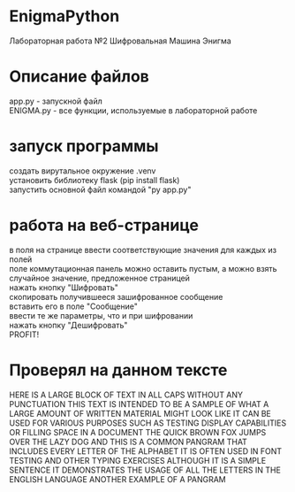 # EnigmaPython
Лабораторная работа №2 Шифровальная Машина Энигма

# Описание файлов
app.py - запускной файл <br>
ENIGMA.py - все функции, используемые в лабораторной работе

# запуск программы
создать вирутальное окружение .venv <br>
установить библиотеку flask (pip install flask) <br>
запустить основной файл командой "py app.py"

# работа на веб-странице
в поля на странице ввести соответствующие значения для каждых из полей <br>
поле коммутационная панель можно оставить пустым, а можно взять случайное значение, предложенное страницей <br>
нажать кнопку "Шифровать" <br>
скопировать получившееся зашифрованное сообщение <br>
вставить его в поле "Сообщение" <br>
ввести те же параметры, что и при шифровании <br>
нажать кнопку "Дешифровать" <br>
PROFIT!

# Проверял на данном тексте
HERE IS A LARGE BLOCK OF TEXT IN ALL CAPS WITHOUT ANY PUNCTUATION THIS TEXT IS INTENDED TO BE A SAMPLE OF WHAT A LARGE AMOUNT OF WRITTEN MATERIAL MIGHT LOOK LIKE IT CAN BE USED FOR VARIOUS PURPOSES SUCH AS TESTING DISPLAY CAPABILITIES OR FILLING SPACE IN A DOCUMENT THE QUICK BROWN FOX JUMPS OVER THE LAZY DOG AND THIS IS A COMMON PANGRAM THAT INCLUDES EVERY LETTER OF THE ALPHABET IT IS OFTEN USED IN FONT TESTING AND OTHER TYPING EXERCISES ALTHOUGH IT IS A SIMPLE SENTENCE IT DEMONSTRATES THE USAGE OF ALL THE LETTERS IN THE ENGLISH LANGUAGE ANOTHER EXAMPLE OF A PANGRAM
